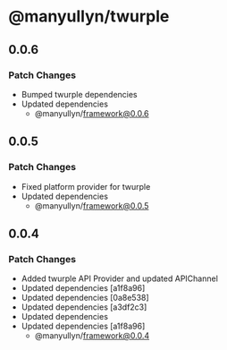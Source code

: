 # @manyullyn/twurple

## 0.0.6

### Patch Changes

- Bumped twurple dependencies
- Updated dependencies
  - @manyullyn/framework@0.0.6

## 0.0.5

### Patch Changes

- Fixed platform provider for twurple
- Updated dependencies
  - @manyullyn/framework@0.0.5

## 0.0.4

### Patch Changes

- Added twurple API Provider and updated APIChannel
- Updated dependencies [a1f8a96]
- Updated dependencies [0a8e538]
- Updated dependencies [a3df2c3]
- Updated dependencies
- Updated dependencies [a1f8a96]
  - @manyullyn/framework@0.0.4
